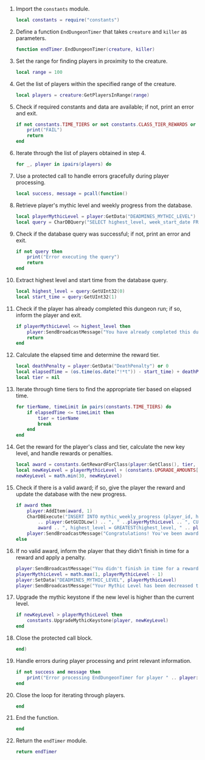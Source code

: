 1. Import the `constants` module.
   ```lua
   local constants = require("constants")
   ```

2. Define a function `EndDungeonTimer` that takes `creature` and `killer` as parameters.
   ```lua
   function endTimer.EndDungeonTimer(creature, killer)
   ```

3. Set the range for finding players in proximity to the creature.
   ```lua
   local range = 100
   ```

4. Get the list of players within the specified range of the creature.
   ```lua
   local players = creature:GetPlayersInRange(range)
   ```

5. Check if required constants and data are available; if not, print an error and exit.
   ```lua
   if not constants.TIME_TIERS or not constants.CLASS_TIER_REWARDS or not constants.MYTHIC_KEYSTONE_ENTRIES or not killer:GetData("DEADMINES_MYTHIC_LEVEL") then
       print("FAIL")
       return
   end
   ```

6. Iterate through the list of players obtained in step 4.
   ```lua
   for _, player in ipairs(players) do
   ```

7. Use a protected call to handle errors gracefully during player processing.
   ```lua
   local success, message = pcall(function()
   ```

8. Retrieve player's mythic level and weekly progress from the database.
   ```lua
   local playerMythicLevel = player:GetData("DEADMINES_MYTHIC_LEVEL")
   local query = CharDBQuery("SELECT highest_level, week_start_date FROM mythic_weekly_progress WHERE player_id = " .. player:GetGUIDLow())
   ```

9. Check if the database query was successful; if not, print an error and exit.
   ```lua
   if not query then
       print("Error executing the query")
       return
   end
   ```

10. Extract highest level and start time from the database query.
    ```lua
    local highest_level = query:GetUInt32(0)
    local start_time = query:GetUInt32(1)
    ```

11. Check if the player has already completed this dungeon run; if so, inform the player and exit.
    ```lua
    if playerMythicLevel <= highest_level then
        player:SendBroadcastMessage("You have already completed this dungeon run and received your rewards for this level. Error.")
        return
    end
    ```

12. Calculate the elapsed time and determine the reward tier.
    ```lua
    local deathPenalty = player:GetData("DeathPenalty") or 0
    local elapsedTime = (os.time(os.date("!*t")) - start_time) + deathPenalty
    local tier = nil
    ```

13. Iterate through time tiers to find the appropriate tier based on elapsed time.
    ```lua
    for tierName, timeLimit in pairs(constants.TIME_TIERS) do
        if elapsedTime <= timeLimit then
            tier = tierName
            break
        end
    end
    ```

14. Get the reward for the player's class and tier, calculate the new key level, and handle rewards or penalties.
    ```lua
    local award = constants.GetRewardForClass(player:GetClass(), tier, playerMythicLevel)
    local newKeyLevel = playerMythicLevel + (constants.UPGRADE_AMOUNTS[tier] or 0)
    newKeyLevel = math.min(30, newKeyLevel)
    ```

15. Check if there is a valid award; if so, give the player the reward and update the database with the new progress.
    ```lua
    if award then
        player:AddItem(award, 1)
        CharDBExecute("INSERT INTO mythic_weekly_progress (player_id, highest_level, week_start_date, reward_id) VALUES ("
            .. player:GetGUIDLow() .. ", " ..playerMythicLevel .. ", CURDATE(), " ..award ..") ON DUPLICATE KEY UPDATE reward_id = " ..
            award .. ", highest_level = GREATEST(highest_level, " .. playerMythicLevel .. ")")
        player:SendBroadcastMessage("Congratulations! You've been awarded for your performance. Check your inventory!")
    else
    ```

16. If no valid award, inform the player that they didn't finish in time for a reward and apply a penalty.
    ```lua
    player:SendBroadcastMessage("You didn't finish in time for a reward. Better luck next time!")
    playerMythicLevel = math.max(1, playerMythicLevel - 1)
    player:SetData("DEADMINES_MYTHIC_LEVEL", playerMythicLevel)
    player:SendBroadcastMessage("Your Mythic Level has been decreased to " .. playerMythicLevel .. ".")
    ```

17. Upgrade the mythic keystone if the new level is higher than the current level.
    ```lua
    if newKeyLevel > playerMythicLevel then
        constants.UpgradeMythicKeystone(player, newKeyLevel)
    end
    ```

18. Close the protected call block.
    ```lua
    end)
    ```

19. Handle errors during player processing and print relevant information.
    ```lua
    if not success and message then
        print("Error processing EndDungeonTimer for player " .. player:GetName() .. ": " .. message)
    end
    ```

20. Close the loop for iterating through players.
    ```lua
    end
    ```

21. End the function.
    ```lua
    end
    ```

22. Return the `endTimer` module.
    ```lua
    return endTimer
    ```
